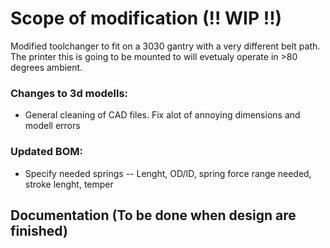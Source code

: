 # Scope of modification (!! WIP !!)
Modified toolchanger to fit on a 3030 gantry with a very different belt path. The printer this is going to be mounted to will evetualy operate in >80 degrees ambient.

### Changes to 3d modells:
- General cleaning of CAD files. Fix alot of annoying dimensions and modell errors


### Updated BOM:
- Specify needed springs -- Lenght, OD/ID, spring force range needed, stroke lenght, temper

## Documentation (To be done when design are finished)
